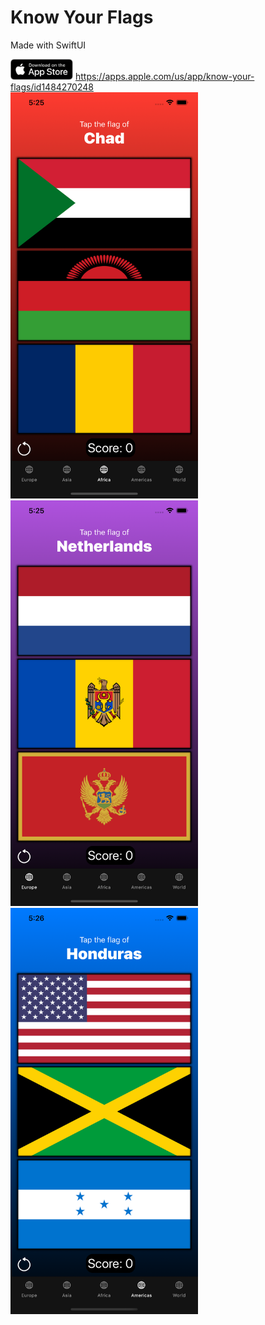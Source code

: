 # Know Your Flags
Made with SwiftUI

<img src="images/appstore.png" width="100"> https://apps.apple.com/us/app/know-your-flags/id1484270248
<br>
<img src="images/Africa.png" width="300">
<img src="images/Europe.png" width="300">
<img src="images/Americas.png" width="300">
